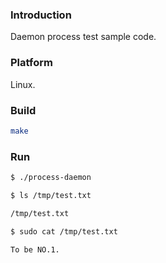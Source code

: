 ### Introduction

Daemon process test sample code.


### Platform

Linux.


### Build

```bash
make
```


### Run

```bash
$ ./process-daemon

$ ls /tmp/test.txt

/tmp/test.txt

$ sudo cat /tmp/test.txt

To be NO.1.
```
